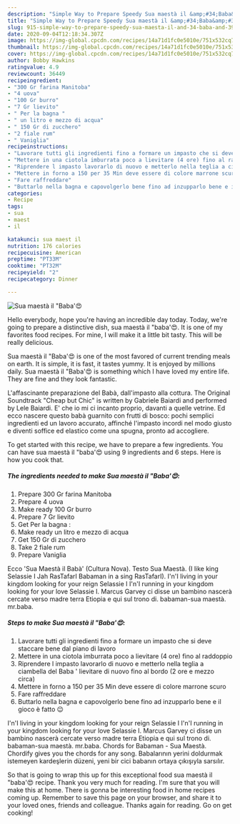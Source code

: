 ```yaml
---
description: "Simple Way to Prepare Speedy Sua maestà il &amp;#34;Baba&amp;#39;😍"
title: "Simple Way to Prepare Speedy Sua maestà il &amp;#34;Baba&amp;#39;😍"
slug: 915-simple-way-to-prepare-speedy-sua-maesta-il-and-34-baba-and-39
date: 2020-09-04T12:18:34.307Z
image: https://img-global.cpcdn.com/recipes/14a71d1fc0e5010e/751x532cq70/sua-maesta-il-baba😍-recipe-main-photo.jpg
thumbnail: https://img-global.cpcdn.com/recipes/14a71d1fc0e5010e/751x532cq70/sua-maesta-il-baba😍-recipe-main-photo.jpg
cover: https://img-global.cpcdn.com/recipes/14a71d1fc0e5010e/751x532cq70/sua-maesta-il-baba😍-recipe-main-photo.jpg
author: Bobby Hawkins
ratingvalue: 4.9
reviewcount: 36449
recipeingredient:
- "300 Gr farina Manitoba"
- "4 uova"
- "100 Gr burro"
- "7 Gr lievito"
- " Per la bagna "
- " un litro e mezzo di acqua"
- " 150 Gr di zucchero"
- "2 fiale rum"
- " Vaniglia"
recipeinstructions:
- "Lavorare tutti gli ingredienti fino a formare un impasto che si deve staccare bene dal piano di lavoro"
- "Mettere in una ciotola imburrata poco a lievitare (4 ore) fino al raddoppio"
- "Riprendere l impasto lavorarlo di nuovo e metterlo nella teglia a ciambella del Baba &#39; lievitare di nuovo fino al bordo (2 ore e mezzo circa)"
- "Mettere in forno a 150 per 35 Min deve essere di colore marrone scuro"
- "Fare raffreddare"
- "Buttarlo nella bagna e capovolgerlo bene fino ad inzupparlo bene e il gioco è fatto 😉"
categories:
- Recipe
tags:
- sua
- maest
- il

katakunci: sua maest il 
nutrition: 176 calories
recipecuisine: American
preptime: "PT33M"
cooktime: "PT32M"
recipeyield: "2"
recipecategory: Dinner

---
```



![Sua maestà il &#34;Baba&#39;😍](https://img-global.cpcdn.com/recipes/14a71d1fc0e5010e/751x532cq70/sua-maesta-il-baba😍-recipe-main-photo.jpg)

Hello everybody, hope you're having an incredible day today. Today, we're going to prepare a distinctive dish, sua maestà il &#34;baba&#39;😍. It is one of my favorites food recipes. For mine, I will make it a little bit tasty. This will be really delicious.

Sua maestà il &#34;Baba&#39;😍 is one of the most favored of current trending meals on earth. It is simple, it is fast, it tastes yummy. It is enjoyed by millions daily. Sua maestà il &#34;Baba&#39;😍 is something which I have loved my entire life. They are fine and they look fantastic.

L&#39;affascinante preparazione del Babà, dall&#39;impasto alla cottura. The Original Soundtrack &#34;Cheap but Chic&#34; is written by Gabriele Baiardi and performed by Lele Baiardi. E&#39; che io mi ci incanto proprio, davanti a quelle vetrine. Ed ecco nascere questo babà guarnito con frutti di bosco: pochi semplici ingredienti ed un lavoro accurato, affinché l&#39;impasto incordi nel modo giusto e diventi soffice ed elastico come una spugna, pronto ad accogliere.


To get started with this recipe, we have to prepare a few ingredients. You can have sua maestà il &#34;baba&#39;😍 using 9 ingredients and 6 steps. Here is how you cook that.

<!--inarticleads1-->

##### The ingredients needed to make Sua maestà il &#34;Baba&#39;😍:

1. Prepare 300 Gr farina Manitoba
1. Prepare 4 uova
1. Make ready 100 Gr burro
1. Prepare 7 Gr lievito
1. Get  Per la bagna :
1. Make ready  un litro e mezzo di acqua
1. Get  150 Gr di zucchero
1. Take 2 fiale rum
1. Prepare  Vaniglia


Ecco &#39;Sua Maestà il Babà&#39; (Cultura Nova). Testo Sua Maestà. (I like king Selassie I Jah RasTafarI Babaman in a sing RasTafarI). I&#39;n&#39;I living in your kingdom looking for your reign Selassie I I&#39;n&#39;I running in your kingdom looking for your love Selassie I. Marcus Garvey ci disse un bambino nascerà cercate verso madre terra Etiopia e qui sul trono di. babaman-sua maestà. mr.baba. 

<!--inarticleads2-->

##### Steps to make Sua maestà il &#34;Baba&#39;😍:

1. Lavorare tutti gli ingredienti fino a formare un impasto che si deve staccare bene dal piano di lavoro
1. Mettere in una ciotola imburrata poco a lievitare (4 ore) fino al raddoppio
1. Riprendere l impasto lavorarlo di nuovo e metterlo nella teglia a ciambella del Baba &#39; lievitare di nuovo fino al bordo (2 ore e mezzo circa)
1. Mettere in forno a 150 per 35 Min deve essere di colore marrone scuro
1. Fare raffreddare
1. Buttarlo nella bagna e capovolgerlo bene fino ad inzupparlo bene e il gioco è fatto 😉


I&#39;n&#39;I living in your kingdom looking for your reign Selassie I I&#39;n&#39;I running in your kingdom looking for your love Selassie I. Marcus Garvey ci disse un bambino nascerà cercate verso madre terra Etiopia e qui sul trono di. babaman-sua maestà. mr.baba. Chords for Babaman - Sua Maestà. Chordify gives you the chords for any song. Babalarının yerini doldurmak istemeyen kardeşlerin düzeni, yeni bir cici babanın ortaya çıkışıyla sarsılır. 

So that is going to wrap this up for this exceptional food sua maestà il &#34;baba&#39;😍 recipe. Thank you very much for reading. I'm sure that you will make this at home. There is gonna be interesting food in home recipes coming up. Remember to save this page on your browser, and share it to your loved ones, friends and colleague. Thanks again for reading. Go on get cooking!
